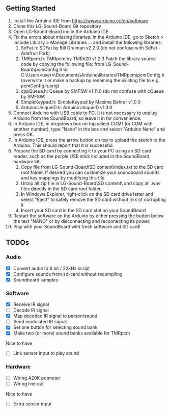 ## Getting Started
1. Install the Arduino IDE from https://www.arduino.cc/en/software
2. Clone this LG-Sound-Board Git repository
3. Open LG-Sound-Board.ino in the Arduino IDE
4. Fix the errors about missing libraries: In the Arduino IDE, go to Sketch > Include Library > Manage Libraries ... and install the following libraries:
   1. SdFat.h: SDFat by Bill Greiman v2.2.0 (do not confuse with SdFat - Adafruit Fork)
   2. TMRpcm.h: TMRpcm by TMRh20 v1.2.3
      Patch the library source code by copying the following file:
      from LG-Sound-Board\pcmConfig.h
      to C:\Users\<user>\Documents\Arduino\libraries\TMRpcm\pcmConfig.h (overwrite it or make a backup by renaming the existing file to e.g. pcmConfig.h.orig)
   3. cppQueue.h: Queue by SMFSW v1.11.0 (do not confuse with cQueue by SMFSW)
   4. SimpleKeypad.h: SimpleKeypad by Maxime Bohrer v1.0.0
   5. ArduinoUniqueID.h: ArduinoUniqueID v1.3.0
5. Connect Arduino with USB cable to PC. It is not necessary to unplug Arduino from the SoundBoard, so leave it in for convenience.
6. In Arduino IDE, in dropdown box on top select COM1 (or COM<number> with another number), type "Nano" in the box and select "Arduino Nano" and press OK.
7. In Arduino IDE, press the arrow button on top to upload the sketch to the Arduino. This should report that it is successful.
8. Prepare the SD card by connecting it to your PC using an SD card reader, such as the purple USB stick included in the SoundBoard hardware kit.
   1. Copy file from LG-Sound-Board\SD content\index.txt to the SD card root folder.
      If desired you can customize your soundboard sounds and key mappings by modifying this file.
   2. Unzip all zip file in LG-Sound-Board\SD content\ and copy all .wav files directly in the SD card root folder
   3. In Windows Explorer, right-click on the SD card drive letter and select "Eject" to safely remove the SD card without risk of corrupting it
   4. Insert your SD card in the SD card slot on your SoundBoard
9. Restart the software on the Arduino by either pressing the button below the text "NANO" or by disconnecting and reconnecting its power.
10. Play with your SoundBoard with fresh software and SD card!

## TODOs

### Audio
- [x] Convert audio to 8 bit / 22kHz script
- [x] Configure sounds from sd-card without recompiling
- [x] Soundboard samples

### Software
- [x] Receive IR signal
- [ ] Decode IR signal
- [x] Map decoded IR signal to person/sound
- [ ] Send modulated IR signal
- [x] Set one button for selecting sound bank
- [x] Make two (or more) sound banks available for TMRpcm

Nice to have
- [ ] Link sensor input to play sound

### Hardware
- [ ] Wiring A20K potmeter
- [ ] Wiring line out

Nice to have
- [ ] Extra sensor input
